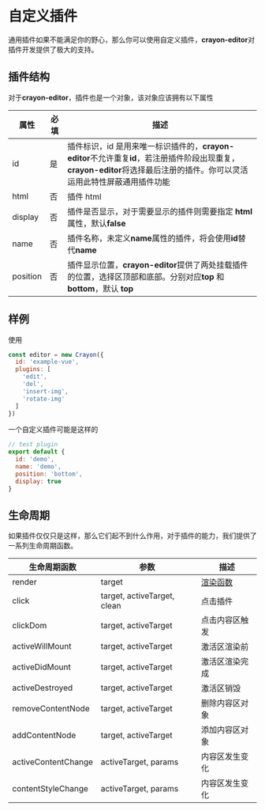 # 自定义插件

通用插件如果不能满足你的野心，那么你可以使用自定义插件，**crayon-editor**对插件开发提供了极大的支持。

## 插件结构

对于**crayon-editor**，插件也是一个对象，该对象应该拥有以下属性

|     属性     |    必填    |             描述                |
| ------------ | --------- | ------------------------------ |
| id | 是 | 插件标识，id 是用来唯一标识插件的，**crayon-editor**不允许重复**id**，若注册插件阶段出现重复，**crayon-editor**将选择最后注册的插件。你可以灵活运用此特性屏蔽通用插件功能
| html | 否 | 插件 html
| display | 否 | 插件是否显示，对于需要显示的插件则需要指定 **html** 属性，默认**false**
| name | 否 | 插件名称，未定义**name**属性的插件，将会使用**id**替代**name**
| position | 否 | 插件显示位置，**crayon-editor**提供了两处挂载插件的位置，选择区顶部和底部。分别对应**top** 和 **bottom**，默认 **top**

## 样例

使用

```javascript
const editor = new Crayon({
  id: 'example-vue',
  plugins: [
    'edit',
    'del',
    'insert-img',
    'rotate-img'
  ]
})
```

一个自定义插件可能是这样的

```javascript
// test plugin
export default {
  id: 'demo',
  name: 'demo',
  position: 'bottom',
  display: true
}
```

## 生命周期

如果插件仅仅只是这样，那么它们起不到什么作用，对于插件的能力，我们提供了一系列生命周期函数。


|     生命周期函数     | 参数 |             描述                |
| ------------ | --- | ------------------------------- |
| render |  target | [渲染函数](/life-cycle/render.md)
| click |  target, activeTarget, clean | 点击插件
| clickDom |  target, activeTarget | 点击内容区触发
| activeWillMount |  target, activeTarget | 激活区渲染前
| activeDidMount |  target, activeTarget | 激活区渲染完成
| activeDestroyed |  target, activeTarget | 激活区销毁
| removeContentNode |  target, activeTarget | 删除内容区对象
| addContentNode |  target, activeTarget | 添加内容区对象
| activeContentChange |  activeTarget, params | 内容区发生变化
| contentStyleChange |  activeTarget, params | 内容区发生变化
